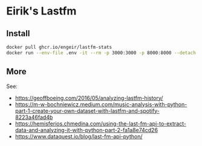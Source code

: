 # Eirik's Lastfm

## Install

<!-- x-release-please-start-version -->

```bash
docker pull ghcr.io/engeir/lastfm-stats
docker run --env-file .env -it --rm -p 3000:3000 -p 8000:8000 --detach --name lastfm-stats ghcr.io/engeir/lastfm-stats:v0.3.7
```

<!-- x-release-please-end -->

## More

See:

- <https://geoffboeing.com/2016/05/analyzing-lastfm-history/>
- <https://m-w-bochniewicz.medium.com/music-analysis-with-python-part-1-create-your-own-dataset-with-lastfm-and-spotify-8223a46fad4b>
- <https://hemisferios.chmedina.com/using-the-last-fm-api-to-extract-data-and-analyzing-it-with-python-part-2-fa1a8e74cd26>
- <https://www.dataquest.io/blog/last-fm-api-python/>
